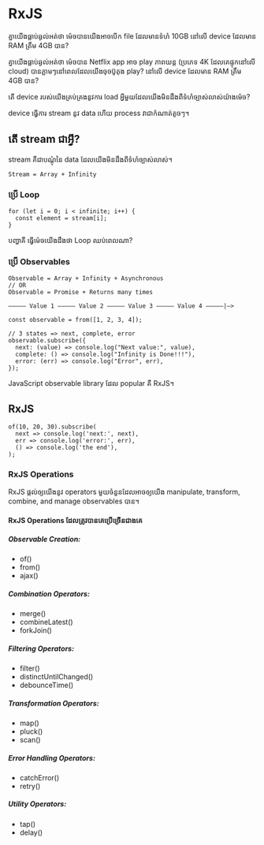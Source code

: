 # RxJS

គ្នាយើងធ្លាប់ឆ្ងល់អត់ថា ម៉េចបានយើងអាចបើក file ដែលមានទំហំ 10GB នៅលើ device ដែលមាន RAM ត្រឹម 4GB បាន?

គ្នាយើងធ្លាប់ឆ្ងល់អត់ថា ម៉េចបាន Netflix app អាច play ភាពយន្ត (ប្រភេទ 4K ដែលគេផ្ទុកនៅលើ cloud) បានភ្លាមៗនៅពេលដែលយើងចុចប៊ូតុង play? នៅលើ device ដែលមាន RAM ត្រឹម 4GB បាន?

តើ device របស់យើងគ្រប់គ្រងនូវការ load អ្វីមួយដែលយើងមិនដឹងពីទំហំច្បាស់លាស់យ៉ាងម៉េច?

device ធ្វើការ stream នូវ data ហើយ process វាជាកំណាត់តូចៗ។

## តើ stream ជាអ្វី?

stream គឺជាបណ្តុំនៃ data ដែលយើងមិនដឹងពីទំហំច្បាស់លាស់។

```
Stream = Array + Infinity
```

### ប្រើ Loop

```
for (let i = 0; i < infinite; i++) { 
  const element = stream[i]; 
}
```

បញ្ហាគឺ ធ្វើម៉េចយើងដឹងថា Loop ឈប់ពេលណា?

### ប្រើ Observables

```
Observable = Array + Infinity + Asynchronous
// OR
Observable = Promise + Returns many times
```

```
————— Value 1 ————— Value 2 ————— Value 3 ————— Value 4 —————|—>
```

```
const observable = from([1, 2, 3, 4]); 
  
// 3 states => next, complete, error 
observable.subscribe({ 
  next: (value) => console.log("Next value:", value), 
  complete: () => console.log("Infinity is Done!!!"), 
  error: (err) => console.log("Error", err), 
});
```

JavaScript observable library ដែល popular គឺ RxJS។

## RxJS

```
of(10, 20, 30).subscribe( 
  next => console.log('next:', next), 
  err => console.log('error:', err), 
  () => console.log('the end'), 
);

```

### RxJS Operations

RxJS ផ្តល់ឲ្យយើងនូវ operators មួយចំនួនដែលអាចឲ្យយើង manipulate, transform, combine, and manage observables បាន។

#### RxJS Operations ដែលត្រូវបានគេប្រើច្រើនជាងគេ

##### Observable Creation:

* of()
* from()
* ajax()

##### Combination Operators:

* merge()
* combineLatest()
* forkJoin()

##### Filtering Operators:

* filter()
* distinctUntilChanged()
* debounceTime()

##### Transformation Operators:

* map()
* pluck()
* scan()

##### Error Handling Operators:

* catchError()
* retry()

##### Utility Operators:

* tap()
* delay()

